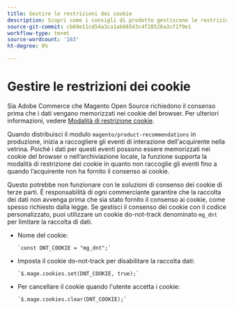 ```yaml
---
title: Gestire le restrizioni dei cookie
description: Scopri come i consigli di prodotto gestiscono le restrizioni dei cookie.
source-git-commit: cb69e11cd54a3ca1ab66543c4f28526a3cf1f9e1
workflow-type: tm+mt
source-wordcount: '163'
ht-degree: 0%

---
```


# Gestire le restrizioni dei cookie

Sia Adobe Commerce che Magento Open Source richiedono il consenso prima che i dati vengano memorizzati nei cookie del browser. Per ulteriori informazioni, vedere [Modalità di restrizione cookie](https://experienceleague.adobe.com/docs/commerce-admin/start/compliance/privacy/compliance-cookie-law.html?lang=it).

Quando distribuisci il modulo `magento/product-recommendations` in produzione, inizia a raccogliere gli eventi di interazione dell&#39;acquirente nella vetrina. Poiché i dati per questi eventi possono essere memorizzati nei cookie del browser o nell’archiviazione locale, la funzione supporta la modalità di restrizione dei cookie in quanto non raccoglie gli eventi fino a quando l’acquirente non ha fornito il consenso ai cookie.

Questo potrebbe non funzionare con le soluzioni di consenso dei cookie di terze parti. È responsabilità di ogni commerciante garantire che la raccolta dei dati non avvenga prima che sia stato fornito il consenso ai cookie, come spesso richiesto dalla legge. Se gestisci il consenso dei cookie con il codice personalizzato, puoi utilizzare un cookie do-not-track denominato `mg_dnt` per limitare la raccolta di dati.

- Nome del cookie:

  ```text
  `const DNT_COOKIE = "mg_dnt";`
  ```

- Imposta il cookie do-not-track per disabilitare la raccolta dati:

  ```text
  `$.mage.cookies.set(DNT_COOKIE, true);`
  ```

- Per cancellare il cookie quando l&#39;utente accetta i cookie:

  ```text
  `$.mage.cookies.clear(DNT_COOKIE);`
  ```
